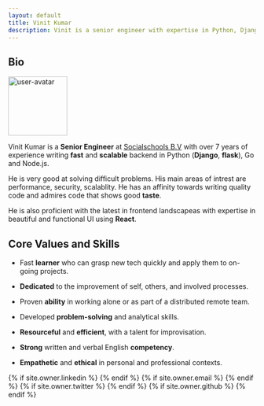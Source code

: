 ```yaml
---
layout: default
title: Vinit Kumar
description: Vinit is a senior engineer with expertise in Python, Django, Go, Node.js, Postgres, MongoDB. API development, performance and design for scalability are his core strength
---
```


<h2>Bio</h2>

<img src="https://avatars1.githubusercontent.com/u/537678?s=240&amp;v=4" height="120" width="120" class="user-avatar" alt="user-avatar">

Vinit Kumar is a __Senior Engineer__ at [Socialschools B.V](https://www.socialschools.nl/) with over 7 years of experience
writing  __fast__ and __scalable__ backend in Python (__Django__, __flask__), Go and Node.js.

He is very good at solving difficult problems. His main areas of intrest are performance, security, scalablity. He has an affinity towards writing quality code and admires code that shows good __taste__.

He is also proficient with the latest in frontend landscapeas with expertise in beautiful and functional UI using __React__.

<h2>Core Values and Skills</h2>

- Fast __learner__ who can grasp new tech quickly and apply them to on-going projects.

- __Dedicated__ to the improvement of self, others, and involved processes.

- Proven __ability__ in working alone or as part of a distributed remote team.

- Developed __problem-solving__ and analytical skills.

- __Resourceful__ and __efficient__, with a talent for improvisation.

- __Strong__ written and verbal English __competency__.

- __Empathetic__ and __ethical__ in personal and professional contexts.

<div class="pagination">
  {% if site.owner.linkedin %}
    <a href="{{ site.owner.linkedin }}" class="social-media-icons"><i class="fa fa-2x fa-linkedin-square" aria-hidden="true"></i></a>
  {% endif %}
  {% if site.owner.email %}
    <a href="mailto:{{ site.owner.email }}" class="social-media-icons"><i class="fa fa-2x fa-envelope-square" aria-hidden="true"></i></a>
  {% endif %}
  {% if site.owner.twitter %}
    <a href="https://twitter.com/{{ site.owner.twitter }}" class="social-media-icons"><i class="fa fa-2x fa-twitter-square" aria-hidden="true"></i></a>
  {% endif %}
  {% if site.owner.github %}
    <a href="{{ site.owner.github }}" class="social-media-icons"><i class="fa fa-2x fa-github-square" aria-hidden="true"></i></a>
  {% endif %}
</div>

